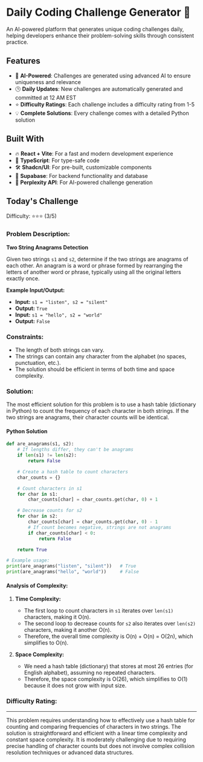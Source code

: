 # Daily Coding Challenge Generator 🚀

An AI-powered platform that generates unique coding challenges daily, helping developers enhance their problem-solving skills through consistent practice.

## Features

- 🤖 **AI-Powered**: Challenges are generated using advanced AI to ensure uniqueness and relevance
- 🕒 **Daily Updates**: New challenges are automatically generated and committed at 12 AM EST
- ⭐ **Difficulty Ratings**: Each challenge includes a difficulty rating from 1-5
- 💡 **Complete Solutions**: Every challenge comes with a detailed Python solution

## Built With

- 🔥 **React + Vite**: For a fast and modern development experience
- 🔷 **TypeScript**: For type-safe code
- 🛠️ **Shadcn/UI**: For pre-built, customizable components
- 🔌 **Supabase**: For backend functionality and database
- 🤖 **Perplexity API**: For AI-powered challenge generation

## Today's Challenge

Difficulty: ⭐⭐⭐ (3/5)

### Problem Description: 
**Two String Anagrams Detection**

Given two strings `s1` and `s2`, determine if the two strings are anagrams of each other. An anagram is a word or phrase formed by rearranging the letters of another word or phrase, typically using all the original letters exactly once.

**Example Input/Output:**
- **Input:** `s1 = "listen", s2 = "silent"`
- **Output:** `True`
- **Input:** `s1 = "hello", s2 = "world"`
- **Output:** `False`

### Constraints:
- The length of both strings can vary.
- The strings can contain any character from the alphabet (no spaces, punctuation, etc.).
- The solution should be efficient in terms of both time and space complexity.

### Solution:
The most efficient solution for this problem is to use a hash table (dictionary in Python) to count the frequency of each character in both strings. If the two strings are anagrams, their character counts will be identical.

#### Python Solution

```python
def are_anagrams(s1, s2):
    # If lengths differ, they can't be anagrams
    if len(s1) != len(s2):
        return False

    # Create a hash table to count characters
    char_counts = {}

    # Count characters in s1
    for char in s1:
        char_counts[char] = char_counts.get(char, 0) + 1

    # Decrease counts for s2
    for char in s2:
        char_counts[char] = char_counts.get(char, 0) - 1
        # If count becomes negative, strings are not anagrams
        if char_counts[char] < 0:
            return False

    return True

# Example usage:
print(are_anagrams("listen", "silent"))   # True
print(are_anagrams("hello", "world"))     # False
```

#### Analysis of Complexity:
1. **Time Complexity:**
   - The first loop to count characters in `s1` iterates over `len(s1)` characters, making it O(n).
   - The second loop to decrease counts for `s2` also iterates over `len(s2)` characters, making it another O(n).
   - Therefore, the overall time complexity is O(n) + O(n) = O(2n), which simplifies to O(n).

2. **Space Complexity:**
   - We need a hash table (dictionary) that stores at most 26 entries (for English alphabet), assuming no repeated characters.
   - Therefore, the space complexity is O(26), which simplifies to O(1) because it does not grow with input size.

### Difficulty Rating:
****

This problem requires understanding how to effectively use a hash table for counting and comparing frequencies of characters in two strings. The solution is straightforward and efficient with a linear time complexity and constant space complexity. It is moderately challenging due to requiring precise handling of character counts but does not involve complex collision resolution techniques or advanced data structures.